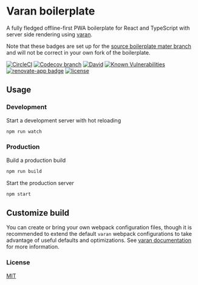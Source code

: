 # Varan boilerplate

A fully fledged offline-first PWA boilerplate for React and TypeScript with server side rendering using [varan](https://github.com/ersims/varan). 

Note that these badges are set up for the [source boilerplate mater branch](https://github.com/ersims/varan-boilerplate/tree/master) and will not be correct in your own fork of the boilerplate.

[![CircleCI](https://img.shields.io/circleci/project/github/ersims/varan-boilerplate/master.svg)](https://circleci.com/gh/ersims/varan-boilerplate/tree/master)
[![Codecov branch](https://img.shields.io/codecov/c/github/ersims/varan-boilerplate/master.svg)](https://codecov.io/gh/ersims/varan-boilerplate/tree/master)
[![David](https://img.shields.io/david/ersims/varan-boilerplate/master.svg)](https://david-dm.org/ersims/varan-boilerplate/master)
[![Known Vulnerabilities](https://snyk.io/test/github/ersims/varan-boilerplate/master/badge.svg)](https://snyk.io/test/github/ersims/varan-boilerplate/master)
[![renovate-app badge](https://img.shields.io/badge/renovate-app-blue.svg)](https://renovateapp.com/)
[![license](https://img.shields.io/github/license/ersims/varan-boilerplate.svg)](https://github.com/ersims/varan-boilerplate/blob/master/LICENSE.md)

## Usage

### Development

Start a development server with hot reloading

```bash
npm run watch
```

### Production

Build a production build

```bash
npm run build
```

Start the production server

```bash
npm start
```

## Customize build

You can create or bring your own webpack configuration files, though it is recommended to extend the default `varan` webpack configurations to take advantage of useful defaults and optimizations. See [varan documentation](https://github.com/ersims/varan) for more information.

### License

  [MIT](LICENSE.md)
